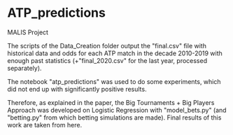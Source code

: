 # ATP_predictions
MALIS Project

The scripts of the Data_Creation folder output the "final.csv" file with historical data and odds for each ATP match in the decade 2010-2019 with enough past statistics (+"final_2020.csv" for the last year, processed separately).

The notebook "atp_predictions" was used to do some experiments, which did not end up with significantly positive results.

Therefore, as explained in the paper, the Big Tournaments + Big Players Approach was developed on Logistic Regression with "model_bets.py" (and "betting.py" from which betting simulations are made). Final results of this work are taken from here.



  


